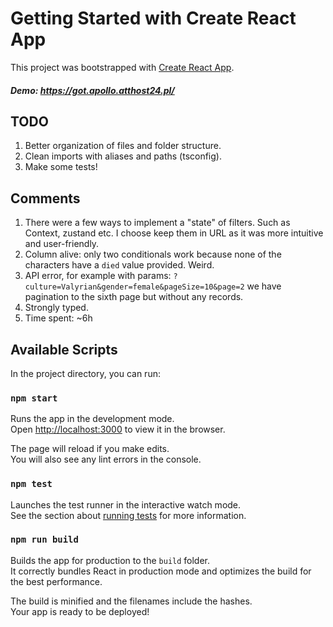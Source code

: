 # Getting Started with Create React App

This project was bootstrapped with [Create React App](https://github.com/facebook/create-react-app).
##### Demo: https://got.apollo.atthost24.pl/
## TODO

1. Better organization of files and folder structure.
2. Clean imports with aliases and paths (tsconfig).
3. Make some tests!

## Comments

1. There were a few ways to implement a "state" of filters. Such as Context, zustand etc. I choose keep them in URL as it was more intuitive and user-friendly.
2. Column alive: only two conditionals work because none of the characters have a `died` value provided. Weird.
3. API error, for example with params: `?culture=Valyrian&gender=female&pageSize=10&page=2` we have pagination to the sixth page but without any records.
4. Strongly typed.
5. Time spent: ~6h

## Available Scripts

In the project directory, you can run:

### `npm start`

Runs the app in the development mode.\
Open [http://localhost:3000](http://localhost:3000) to view it in the browser.

The page will reload if you make edits.\
You will also see any lint errors in the console.

### `npm test`

Launches the test runner in the interactive watch mode.\
See the section about [running tests](https://facebook.github.io/create-react-app/docs/running-tests) for more information.

### `npm run build`

Builds the app for production to the `build` folder.\
It correctly bundles React in production mode and optimizes the build for the best performance.

The build is minified and the filenames include the hashes.\
Your app is ready to be deployed!
